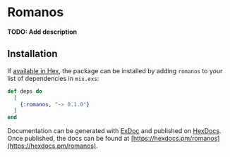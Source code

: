 # Romanos

**TODO: Add description**

## Installation

If [available in Hex](https://hex.pm/docs/publish), the package can be installed
by adding `romanos` to your list of dependencies in `mix.exs`:

```elixir
def deps do
  [
    {:romanos, "~> 0.1.0"}
  ]
end
```

Documentation can be generated with [ExDoc](https://github.com/elixir-lang/ex_doc)
and published on [HexDocs](https://hexdocs.pm). Once published, the docs can
be found at [https://hexdocs.pm/romanos](https://hexdocs.pm/romanos).

